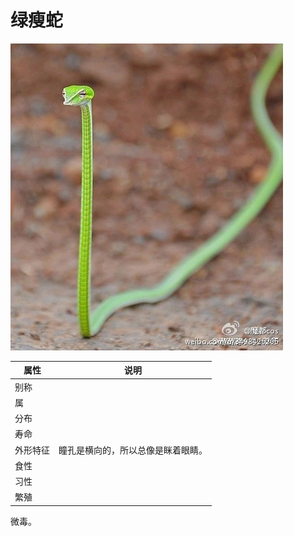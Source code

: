 # 绿瘦蛇

![](01.jpg)

|属性|说明|
| ---- | ---- |
| 别称||
| 属||
| 分布||
| 寿命||
| 外形特征| 瞳孔是横向的，所以总像是眯着眼睛。|
| 食性||
| 习性||
| 繁殖||

微毒。
